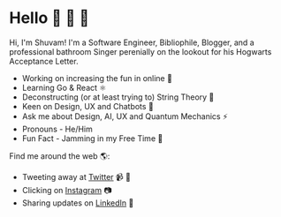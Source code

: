 # Hello 👋 🦄 🍩

Hi, I'm Shuvam! I'm a Software Engineer, Bibliophile, Blogger, and a professional bathroom Singer perenially on the lookout for his Hogwarts Acceptance Letter. 

<ul>
<li>Working on increasing the fun in online 🐶</li>
<li>Learning Go & React ⚛️</li>
<li>Deconstructing (or at least trying to) String Theory 🧶</li>
<li>Keen on Design, UX and Chatbots 🤖</li>
<li>Ask me about Design, AI, UX and Quantum Mechanics ⚡</li>
<li>Pronouns - He/Him</li>
<li>Fun Fact - Jamming in my Free Time 🎵</li>
</ul>

Find me around the web 🌎:
- Tweeting away at <a href="https://www.twitter.com/shuvam360">Twitter</a> 📹 🏓
- Clicking on <a href="https://instagram.com/the_distorted_aura"> Instagram</a> 📷
- Sharing updates on <a href="https://www.linkedin.com/in/shuvam-manna/">LinkedIn</a> 💼